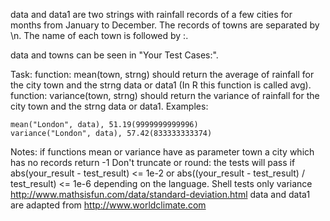 data and data1 are two strings with rainfall records of a few cities for months from January to December. The records of towns are separated by \n. The name of each town is followed by :.

data and towns can be seen in "Your Test Cases:".

Task:
function: mean(town, strng) should return the average of rainfall for the city town and the strng data or data1 (In R this function is called avg).
function: variance(town, strng) should return the variance of rainfall for the city town and the strng data or data1.
Examples:
```
mean("London", data), 51.19(9999999999996) 
variance("London", data), 57.42(833333333374)
```

Notes:
if functions mean or variance have as parameter town a city which has no records return -1
Don't truncate or round: the tests will pass if abs(your_result - test_result) <= 1e-2 or abs((your_result - test_result) / test_result) <= 1e-6 depending on the language.
Shell tests only variance
http://www.mathsisfun.com/data/standard-deviation.html
data and data1 are adapted from http://www.worldclimate.com

